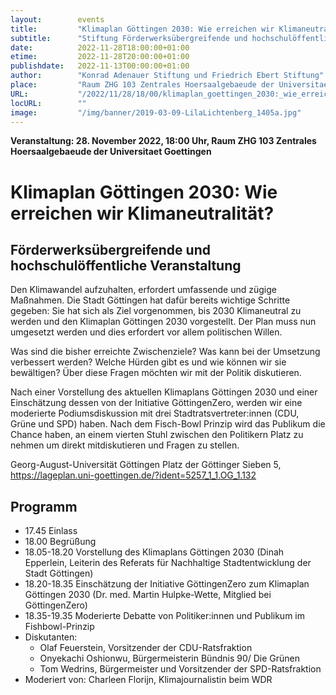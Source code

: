 ```yaml
---
layout:        events
title:         "Klimaplan Göttingen 2030: Wie erreichen wir Klimaneutralität?"
subtitle:      "Stiftung Förderwerksübergreifende und hochschulöffentliche Veranstaltung"
date:          2022-11-28T18:00:00+01:00
etime:         2022-11-28T20:00:00+01:00
publishdate:   2022-11-13T00:00:00+01:00
author:        "Konrad Adenauer Stiftung und Friedrich Ebert Stiftung"
place:         "Raum ZHG 103 Zentrales Hoersaalgebaeude der Universitaet Goettingen"
URL:           "/2022/11/28/18/00/klimaplan_goettingen_2030:_wie_erreichen_wir_klimaneutralitaet"
locURL:        ""
image:         "/img/banner/2019-03-09-LilaLichtenberg_1405a.jpg"
---
```


**Veranstaltung: 28. November 2022, 18:00 Uhr, Raum ZHG 103 Zentrales Hoersaalgebaeude der Universitaet Goettingen**

Klimaplan Göttingen 2030: Wie erreichen wir Klimaneutralität?
===========

Förderwerksübergreifende und hochschulöffentliche Veranstaltung
-----------

Den Klimawandel aufzuhalten, erfordert umfassende und zügige Maßnahmen. Die Stadt Göttingen
hat dafür bereits wichtige Schritte gegeben: Sie hat sich als Ziel vorgenommen, bis 2030
Klimaneutral zu werden und den Klimaplan Göttingen 2030 vorgestellt. Der Plan muss nun
umgesetzt werden und dies erfordert vor allem politischen Willen.

Was sind die bisher erreichte Zwischenziele? Was kann bei der Umsetzung verbessert werden?
Welche Hürden gibt es und wie können wir sie bewältigen?
Über diese Fragen möchten wir mit der Politik diskutieren.

Nach einer Vorstellung des aktuellen Klimaplans Göttingen 2030 und einer Einschätzung dessen von
der Initiative GöttingenZero, werden wir eine moderierte Podiumsdiskussion mit drei
Stadtratsvertreter:innen (CDU, Grüne und SPD) haben. Nach dem Fisch-Bowl Prinzip wird das
Publikum die Chance haben, an einem vierten Stuhl zwischen den Politikern Platz zu nehmen um
direkt mitdiskutieren und Fragen zu stellen.

Georg-August-Universität Göttingen Platz der Göttinger Sieben 5, 
https://lageplan.uni-goettingen.de/?ident=5257_1_1.OG_1.132

Programm
------------

- 17.45 Einlass
- 18.00 Begrüßung
- 18.05-18.20 Vorstellung des Klimaplans Göttingen 2030  (Dinah Epperlein, Leiterin des Referats für Nachhaltige Stadtentwicklung der Stadt Göttingen)
- 18.20-18.35 Einschätzung der Initiative GöttingenZero zum Klimaplan Göttingen 2030 (Dr. med. Martin Hulpke-Wette, Mitglied bei GöttingenZero)
- 18.35-19.35 Moderierte Debatte von Politiker:innen und Publikum im Fishbowl-Prinzip
- Diskutanten:
	- Olaf Feuerstein, Vorsitzender der CDU-Ratsfraktion
	- Onyekachi Oshionwu, Bürgermeisterin Bündnis 90/ Die Grünen
	- Tom Wedrins, Bürgermeister und Vorsitzender der SPD-Ratsfraktion
- Moderiert von: Charleen Florijn, Klimajournalistin beim WDR
